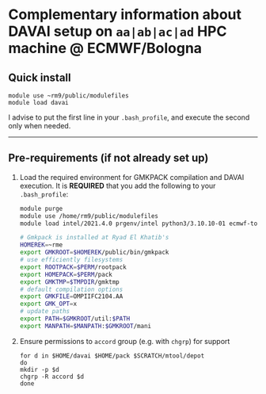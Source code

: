 Complementary information about DAVAI setup on `aa|ab|ac|ad` HPC machine @ ECMWF/Bologna
========================================================================================

Quick install
-------------

```
module use ~rm9/public/modulefiles
module load davai
```
I advise to put the first line in your `.bash_profile`, and execute the second only when needed.

---

Pre-requirements (if not already set up)
----------------------------------------

1. Load the required environment for GMKPACK compilation and DAVAI execution. It is **REQUIRED** that you add the following to your `.bash_profile`:
    ```bash
    module purge
    module use /home/rm9/public/modulefiles
    module load intel/2021.4.0 prgenv/intel python3/3.10.10-01 ecmwf-toolbox/2021.08.3.0 davai/master
    
    # Gmkpack is installed at Ryad El Khatib's
    HOMEREK=~rme
    export GMKROOT=$HOMEREK/public/bin/gmkpack
    # use efficiently filesystems
    export ROOTPACK=$PERM/rootpack
    export HOMEPACK=$PERM/pack
    export GMKTMP=$TMPDIR/gmktmp
    # default compilation options
    export GMKFILE=OMPIIFC2104.AA
    export GMK_OPT=x
    # update paths
    export PATH=$GMKROOT/util:$PATH
    export MANPATH=$MANPATH:$GMKROOT/mani
    ```

2. Ensure permissions to `accord` group (e.g. with `chgrp`) for support
   ```
   for d in $HOME/davai $HOME/pack $SCRATCH/mtool/depot
   do
   mkdir -p $d
   chgrp -R accord $d
   done
   ```
